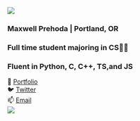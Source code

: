 ![](https://i.imgur.com/4M7IWwP.gif)
### Maxwell Prehoda | Portland, OR
### Full time student majoring in CS👨‍🎓
### Fluent in Python, C, C++, TS,and JS
🤹 [Portfolio](https://maxprehoda.info) <br>
🐦 [Twitter](https://twitter.com/lunarisachef) <br>
📫 [Email](mailto:maxprehoda@gmail.com) <br>
![](https://i.imgur.com/4M7IWwP.gif)
<!--
**MaxPrehoda/MaxPrehoda** is a ✨ _special_ ✨ repository because its `README.md` (this file) appears on your GitHub profile.

